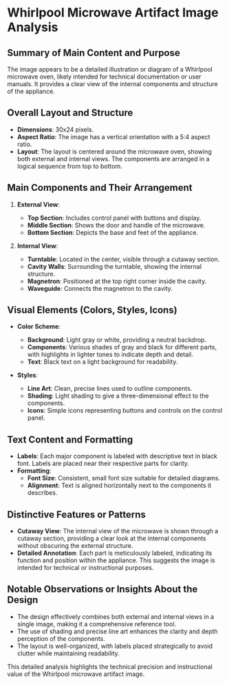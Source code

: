 # Whirlpool Microwave Artifact Image Analysis

## Summary of Main Content and Purpose
The image appears to be a detailed illustration or diagram of a Whirlpool microwave oven, likely intended for technical documentation or user manuals. It provides a clear view of the internal components and structure of the appliance.

## Overall Layout and Structure
- **Dimensions**: 30x24 pixels.
- **Aspect Ratio**: The image has a vertical orientation with a 5:4 aspect ratio.
- **Layout**: The layout is centered around the microwave oven, showing both external and internal views. The components are arranged in a logical sequence from top to bottom.

## Main Components and Their Arrangement
1. **External View**:
   - **Top Section**: Includes control panel with buttons and display.
   - **Middle Section**: Shows the door and handle of the microwave.
   - **Bottom Section**: Depicts the base and feet of the appliance.

2. **Internal View**:
   - **Turntable**: Located in the center, visible through a cutaway section.
   - **Cavity Walls**: Surrounding the turntable, showing the internal structure.
   - **Magnetron**: Positioned at the top right corner inside the cavity.
   - **Waveguide**: Connects the magnetron to the cavity.

## Visual Elements (Colors, Styles, Icons)
- **Color Scheme**:
  - **Background**: Light gray or white, providing a neutral backdrop.
  - **Components**: Various shades of gray and black for different parts, with highlights in lighter tones to indicate depth and detail.
  - **Text**: Black text on a light background for readability.

- **Styles**:
  - **Line Art**: Clean, precise lines used to outline components.
  - **Shading**: Light shading to give a three-dimensional effect to the components.
  - **Icons**: Simple icons representing buttons and controls on the control panel.

## Text Content and Formatting
- **Labels**: Each major component is labeled with descriptive text in black font. Labels are placed near their respective parts for clarity.
- **Formatting**:
  - **Font Size**: Consistent, small font size suitable for detailed diagrams.
  - **Alignment**: Text is aligned horizontally next to the components it describes.

## Distinctive Features or Patterns
- **Cutaway View**: The internal view of the microwave is shown through a cutaway section, providing a clear look at the internal components without obscuring the external structure.
- **Detailed Annotation**: Each part is meticulously labeled, indicating its function and position within the appliance. This suggests the image is intended for technical or instructional purposes.

## Notable Observations or Insights About the Design
- The design effectively combines both external and internal views in a single image, making it a comprehensive reference tool.
- The use of shading and precise line art enhances the clarity and depth perception of the components.
- The layout is well-organized, with labels placed strategically to avoid clutter while maintaining readability.

This detailed analysis highlights the technical precision and instructional value of the Whirlpool microwave artifact image.